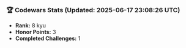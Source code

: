 ### 🏆 Codewars Stats (Updated: 2025-06-17 23:08:26 UTC)

- **Rank:** 8 kyu
- **Honor Points:** 3
- **Completed Challenges:** 1

